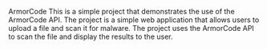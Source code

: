 ArmorCode 
This is a simple project that demonstrates the use of the ArmorCode API. The project is a simple web application that allows users to upload a file and scan it for malware. The project uses the ArmorCode API to scan the file and display the results to the user.